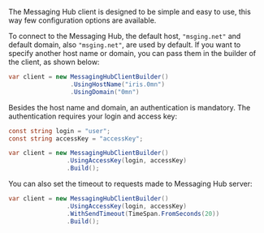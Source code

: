 The Messaging Hub client is designed to be simple and easy to use, this way few configuration options are available.

To connect to the Messaging Hub, the default host, `"msging.net"` and default domain, also `"msging.net"`, are used by default. 
If you want to specify another host name or domain, you can pass them in the builder of the client, as shown below:

```csharp
var client = new MessagingHubClientBuilder()
                 .UsingHostName("iris.0mn")
                 .UsingDomain("0mn")
```

Besides the host name and domain, an authentication is mandatory. 
The authentication requires your login and access key:

```csharp
const string login = "user";
const string accessKey = "accessKey";

var client = new MessagingHubClientBuilder()
                .UsingAccessKey(login, accessKey)
                .Build();
```

You can also set the timeout to requests made to Messaging Hub server:

```csharp
var client = new MessagingHubClientBuilder()
                .UsingAccessKey(login, accessKey)
                .WithSendTimeout(TimeSpan.FromSeconds(20))
                .Build();
```